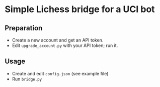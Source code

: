 # Simple Lichess bridge for a UCI bot

## Preparation

* Create a new account and get an API token.
* Edit `upgrade_account.py` with your API token; run it.

## Usage

* Create and edit `config.json` (see example file)
* Run `bridge.py`
